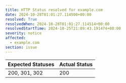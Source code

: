 ```yaml
---
title: HTTP Status resolved for example.com
date: 2024-10-28T01:01:27.114500+00:00
resolved: True
resolvedWhen: 2024-10-28T01:01:27.114514+00:00
resolvedStartTime: 2024-10-25T21:09:43.191474+00:00
severity: notice
affected:
  - example.com
section: issue
---
```


| Expected Statuses | Actual Status  |
|-------------------|----------------|
| 200, 301, 302 | 200 |
